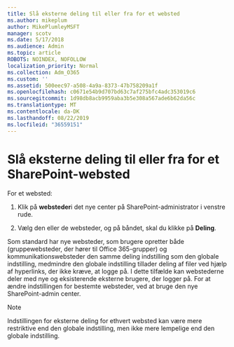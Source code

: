 ```yaml
---
title: Slå eksterne deling til eller fra for et websted
ms.author: mikeplum
author: MikePlumleyMSFT
manager: scotv
ms.date: 5/17/2018
ms.audience: Admin
ms.topic: article
ROBOTS: NOINDEX, NOFOLLOW
localization_priority: Normal
ms.collection: Adm_O365
ms.custom: ''
ms.assetid: 500eec97-a508-4a9a-8373-47b758209a1f
ms.openlocfilehash: c0671e54b9d707bd63c7af275bfc4adc353019c6
ms.sourcegitcommit: 1d98db8acb9959aba3b5e308a567ade6b62da56c
ms.translationtype: MT
ms.contentlocale: da-DK
ms.lasthandoff: 08/22/2019
ms.locfileid: "36559151"
---
```

# <a name="turn-external-sharing-on-or-off-for-a-sharepoint-site"></a>Slå eksterne deling til eller fra for et SharePoint-websted

For et websted:
  
1. Klik på **websteder**i det nye center på SharePoint-administrator i venstre rude.
    
2. Vælg den eller de websteder, og på båndet, skal du klikke på **Deling**.
    
Som standard har nye websteder, som brugere opretter både (gruppewebsteder, der hører til Office 365-grupper) og kommunikationswebsteder den samme deling indstilling som den globale indstilling, medmindre den globale indstilling tillader deling af filer ved hjælp af hyperlinks, der ikke kræve, at logge på. I dette tilfælde kan webstederne deler med nye og eksisterende eksterne brugere, der logger på. For at ændre indstillingen for bestemte websteder, ved at bruge den nye SharePoint-admin center.
  
> [!NOTE]
> Indstillingen for eksterne deling for ethvert websted kan være mere restriktive end den globale indstilling, men ikke mere lempelige end den globale indstilling. 
  

